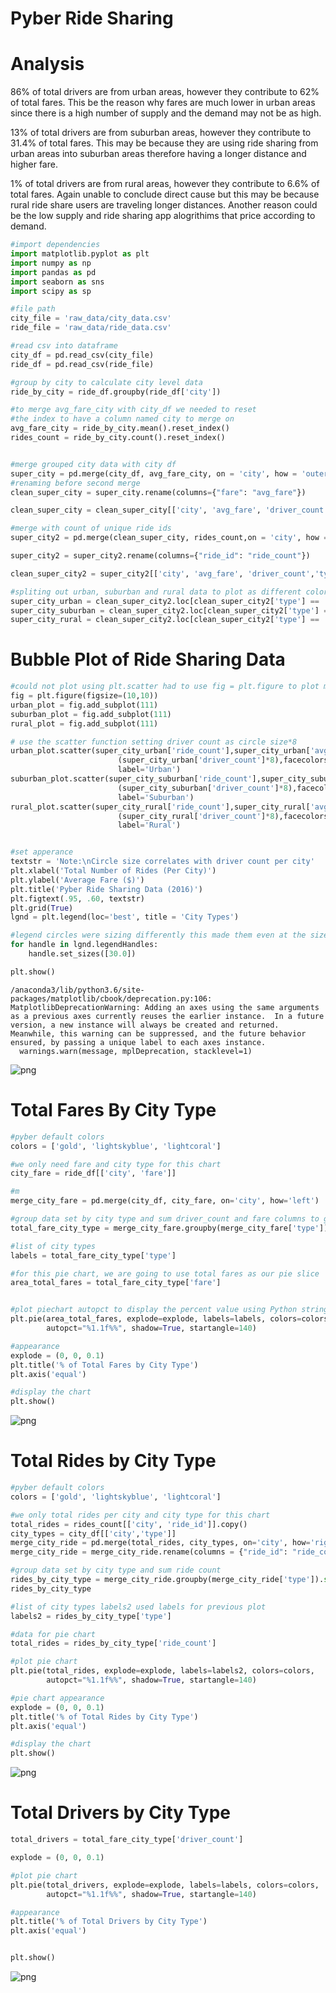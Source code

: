 
# Pyber Ride Sharing

# Analysis

86% of total drivers are from urban areas, however they contribute to 62% of total fares. This be the reason why fares are much lower in urban areas since there is a high number of supply and the demand may not be as high.

13% of total drivers are from suburban areas, however they contribute to 31.4% of total fares. This may be because they are using ride sharing from urban areas into suburban areas therefore having a longer distance and higher fare.

1% of total drivers are from rural areas, however they contribute to 6.6% of total fares. Again unable to conclude direct cause but this may be because rural ride share users are traveling longer distances. Another reason could be the low supply and ride sharing app alogrithims that price according to demand.


```python
#import dependencies
import matplotlib.pyplot as plt
import numpy as np
import pandas as pd
import seaborn as sns
import scipy as sp

#file path
city_file = 'raw_data/city_data.csv'
ride_file = 'raw_data/ride_data.csv'

#read csv into dataframe
city_df = pd.read_csv(city_file)
ride_df = pd.read_csv(ride_file)

#group by city to calculate city level data
ride_by_city = ride_df.groupby(ride_df['city'])

#to merge avg_fare_city with city_df we needed to reset 
#the index to have a column named city to merge on
avg_fare_city = ride_by_city.mean().reset_index()
rides_count = ride_by_city.count().reset_index()


#merge grouped city data with city df
super_city = pd.merge(city_df, avg_fare_city, on = 'city', how = 'outer')
#renaming before second merge
clean_super_city = super_city.rename(columns={"fare": "avg_fare"})

clean_super_city = clean_super_city[['city', 'avg_fare', 'driver_count','type']]

#merge with count of unique ride ids
super_city2 = pd.merge(clean_super_city, rides_count,on = 'city', how = 'outer')

super_city2 = super_city2.rename(columns={"ride_id": "ride_count"})

clean_super_city2 = super_city2[['city', 'avg_fare', 'driver_count','type','ride_count']]

#spliting out urban, suburban and rural data to plot as different colors
super_city_urban = clean_super_city2.loc[clean_super_city2['type'] == 'Urban']
super_city_suburban = clean_super_city2.loc[clean_super_city2['type'] == 'Suburban']
super_city_rural = clean_super_city2.loc[clean_super_city2['type'] == 'Rural']
```

# Bubble Plot of Ride Sharing Data


```python
#could not plot using plt.scatter had to use fig = plt.figure to plot multiple subplots
fig = plt.figure(figsize=(10,10))
urban_plot = fig.add_subplot(111)
suburban_plot = fig.add_subplot(111)
rural_plot = fig.add_subplot(111)

# use the scatter function setting driver count as circle size*8
urban_plot.scatter(super_city_urban['ride_count'],super_city_urban['avg_fare'], 
                        (super_city_urban['driver_count']*8),facecolors='lightcoral', edgecolors='black', alpha=0.7,
                        label='Urban')
suburban_plot.scatter(super_city_suburban['ride_count'],super_city_suburban['avg_fare'], 
                        (super_city_suburban['driver_count']*8),facecolors='lightskyblue', edgecolors='black', alpha=0.7,
                        label='Suburban')
rural_plot.scatter(super_city_rural['ride_count'],super_city_rural['avg_fare'], 
                        (super_city_rural['driver_count']*8),facecolors='gold', edgecolors='black', alpha=0.7,
                        label='Rural')


#set apperance
textstr = 'Note:\nCircle size correlates with driver count per city'
plt.xlabel('Total Number of Rides (Per City)')
plt.ylabel('Average Fare ($)')
plt.title('Pyber Ride Sharing Data (2016)')
plt.figtext(.95, .60, textstr)
plt.grid(True)
lgnd = plt.legend(loc='best', title = 'City Types')

#legend circles were sizing differently this made them even at the size we set
for handle in lgnd.legendHandles:
    handle.set_sizes([30.0])

plt.show()
```

    /anaconda3/lib/python3.6/site-packages/matplotlib/cbook/deprecation.py:106: MatplotlibDeprecationWarning: Adding an axes using the same arguments as a previous axes currently reuses the earlier instance.  In a future version, a new instance will always be created and returned.  Meanwhile, this warning can be suppressed, and the future behavior ensured, by passing a unique label to each axes instance.
      warnings.warn(message, mplDeprecation, stacklevel=1)



![png](output_5_1.png)


# Total Fares By City Type 


```python
#pyber default colors
colors = ['gold', 'lightskyblue', 'lightcoral']

#we only need fare and city type for this chart
city_fare = ride_df[['city', 'fare']]

#m
merge_city_fare = pd.merge(city_df, city_fare, on='city', how='left')

#group data set by city type and sum driver_count and fare columns to get pie chart data
total_fare_city_type = merge_city_fare.groupby(merge_city_fare['type']).sum().reset_index()

#list of city types
labels = total_fare_city_type['type']

#for this pie chart, we are going to use total fares as our pie slice
area_total_fares = total_fare_city_type['fare']


#plot piechart autopct to display the percent value using Python string formatting
plt.pie(area_total_fares, explode=explode, labels=labels, colors=colors,
        autopct="%1.1f%%", shadow=True, startangle=140)

#appearance
explode = (0, 0, 0.1)
plt.title('% of Total Fares by City Type')
plt.axis('equal')

#display the chart
plt.show()
```


![png](output_7_0.png)


# Total Rides by City Type


```python
#pyber default colors
colors = ['gold', 'lightskyblue', 'lightcoral']

#we only total rides per city and city type for this chart
total_rides = rides_count[['city', 'ride_id']].copy()
city_types = city_df[['city','type']]
merge_city_ride = pd.merge(total_rides, city_types, on='city', how='right')
merge_city_ride = merge_city_ride.rename(columns = {"ride_id": "ride_count"})

#group data set by city type and sum ride count
rides_by_city_type = merge_city_ride.groupby(merge_city_ride['type']).sum().reset_index()
rides_by_city_type

#list of city types labels2 used labels for previous plot
labels2 = rides_by_city_type['type']

#data for pie chart
total_rides = rides_by_city_type['ride_count']

#plot pie chart
plt.pie(total_rides, explode=explode, labels=labels2, colors=colors,
        autopct="%1.1f%%", shadow=True, startangle=140)

#pie chart appearance
explode = (0, 0, 0.1)
plt.title('% of Total Rides by City Type')
plt.axis('equal')

#display the chart
plt.show()
```


![png](output_9_0.png)


# Total Drivers by City Type


```python
total_drivers = total_fare_city_type['driver_count']

explode = (0, 0, 0.1)

#plot pie chart
plt.pie(total_drivers, explode=explode, labels=labels, colors=colors,
        autopct="%1.1f%%", shadow=True, startangle=140)

#appearance
plt.title('% of Total Drivers by City Type')
plt.axis('equal')


plt.show()
```


![png](output_11_0.png)

